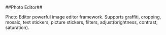 ##Photo Editor##

 Photo Editor powerful image editor framework. Supports graffiti, cropping, mosaic, text stickers, picture stickers, filters, adjust(brightness, contrast, saturation).
